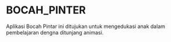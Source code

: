 # BOCAH_PINTER
Aplikasi Bocah Pintar  ini ditujukan untuk mengedukasi anak  dalam pembelajaran dengna ditunjang animasi.
